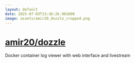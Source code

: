 ```yaml
---
layout: default
date: 2025-07-03T13:36:26.901090
image: assets/amir20_dozzle_cropped.png
---
```


# [amir20/dozzle](https://github.com/amir20/dozzle)

Docker container log viewer with web interface and livestream

